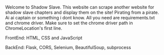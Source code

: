 Welcome to Shadow Slave. This website can scrape another website for shadow slave chapters and display them on the site!
Pirating from a pirate. Ai ai captain or something i dont know. All you need are requirements.txt and chrome driver.
Make sure to set the chrome driver path in ChromeLocation's first line. 

FrontEnd: HTML, CSS and JavaScript

BackEnd: Flask, CORS, Selenium, BeautifulSoup, subprocess
